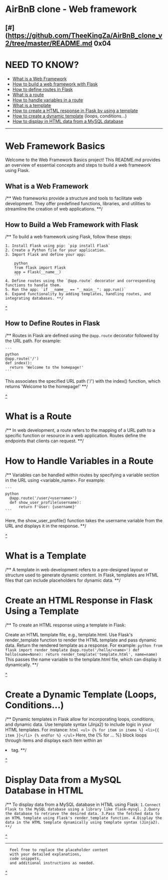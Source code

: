 # AirBnB clone - Web framework
[#](https://github.com/TheeKingZa/AirBnB_clone_v2/tree/master/README.md 0x04
---

# NEED TO KNOW?
* [What is a Web Framework]()
* [How to build a web framework with Flask]()
* [How to define routes in Flask]()
* [What is a route]()
* [How to handle variables in a route]()
* [What is a template]()
* [How to create a HTML response in Flask by using a template]()
* [How to create a dynamic template]() (loops, conditions…)
* [How to display in HTML data from a MySQL database]()

---

# Web Framework Basics

Welcome to the Web Framework Basics project! This README.md provides an overview of essential concepts and steps to build a web framework using Flask.

## What is a Web Framework

/** Web frameworks provide a structure and tools to facilitate web development. They offer predefined functions, libraries, and utilities to streamline the creation of web applications. **/

## How to Build a Web Framework with Flask
/** To build a web framework using Flask, follow these steps:
```
1. Install Flask using pip: `pip install Flask`
2. Create a Python file for your application.
3. Import Flask and define your app: 

    python
    from flask import Flask
    app = Flask(__name__)
    ```
4. Define routes using the `@app.route` decorator and corresponding functions to handle them.
5. Run the app: `if __name__ == "__main__": app.run()`
6. Expand functionality by adding templates, handling routes, and integrating databases. **/
```

[^](#need-to-know)

## How to Define Routes in Flask

/** Routes in Flask are defined using the `@app.route` decorator followed by the URL path. For example:

    ```
    python
    @app.route('/')
    def index():
      return 'Welcome to the homepage!'
    ```

This associates the specified URL path ('/') with the index() function, which returns 'Welcome to the homepage!' **/

[^](#need-to-know)

# What is a Route
/** In web development, a route refers to the mapping of a URL path to a specific function or resource in a web application. Routes define the endpoints that clients can request. **/

# How to Handle Variables in a Route
/** Variables can be handled within routes by specifying a variable section in the URL using <variable_name>. For example:

    ```
    python
      @app.route('/user/<username>')
      def show_user_profile(username):
          return f'User: {username}'
    ```
Here, the show_user_profile() function takes the username variable from the URL and displays it in the response. **/

[^](#need-to-know)

# What is a Template
/** A template in web development refers to a pre-designed layout or structure used to generate dynamic content. In Flask, templates are HTML files that can include placeholders for dynamic data. **/

# Create an HTML Response in Flask Using a Template
/** To create an HTML response using a template in Flask:

  Create an HTML template file, e.g., template.html.
  Use Flask's render_template function to render the HTML template and pass dynamic data.
  Return the rendered template as a response. For example:
      ```
      python
        from flask import render_template
        @app.route('/hello/<name>')
      def hello(name=None):
        return render_template('template.html', name=name)
      ```
This passes the name variable to the template.html file, which can display it dynamically. **/

[^](#need-to-know)

# Create a Dynamic Template (Loops, Conditions...)
/** Dynamic templates in Flask allow for incorporating loops, conditions, and dynamic data. Use template syntax (Jinja2) to include logic in your HTML templates. For instance:
      ```
      html
        <ul>
          {% for item in items %}
            <li>{{ item }}</li>
          {% endfor %}
        </ul>
      ```
Here, the {% for ... %} block loops through items and displays each item within an <li> tag. **/

[^](#need-to-know)

# Display Data from a MySQL Database in HTML
/** To display data from a MySQL database in HTML using Flask:
    ```
    1.Connect Flask to the MySQL database using a library like flask-mysql.
    2.Query the database to retrieve the desired data.
    3.Pass the fetched data to an HTML template using Flask's render_template function.
    4.Display the data in the HTML template dynamically using template syntax (Jinja2). **/
    ```

[^](#need-to-know)

----

```
  Feel free to replace the placeholder content
  with your detailed explanations,
  code snippets,
  and additional instructions as needed.
```

[^](#need-to-know)
